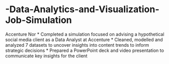 # -Data-Analytics-and-Visualization-Job-Simulation
Accenture Nor   * Completed a simulation focused on advising a hypothetical social media client  as a Data Analyst at Accenture  * Cleaned, modelled and analyzed 7 datasets to uncover insights into content    trends to inform strategic decisions  * Prepared a PowerPoint deck and video presentation to communicate key insights    for the client
